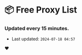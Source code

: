 # :package: Free Proxy List
### Updated every 15 minutes.

- Last updated: `2024-07-18 04:57`

:heart:
